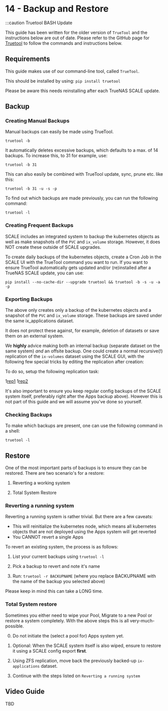 # 14 - Backup and Restore

:::caution Truetool BASH Update

This guide has been written for the older version of `TrueTool` and the instructions below are out of date. Please refer to the GitHub page for [Truetool](https://github.com/truecharts/truetool) to follow the commands and instructions below. 

## Requirements

This guide makes use of our command-line tool, called `TrueTool`.

This should be installed by using:
`pip install truetool`

Please be aware this needs reinstalling after each TrueNAS SCALE update.

## Backup

### Creating Manual Backups

Manual backups can easily be made using TrueTool.

`truetool -b`

It automatically deletes excessive backups, which defaults to a max. of 14 backups.
To increase this, to 31 for example, use:

`truetool -b 31`

This can also easily be combined with TrueTool update, sync, prune etc. like this:

`truetool -b 31 -u -s -p`

To find out which backups are made previously, you can run the following command:

`truetool -l`

### Creating Frequent Backups

SCALE includes an integrated system to backup the kubernetes objects as well as make snapshots of the `PVC` and `ix_volume` storage.
However, it does NOT create these outside of SCALE upgrades.

To create daily backups of the kubernetes objects, create a Cron Job in the SCALE UI with the TrueTool command you want to run.
If you want to ensure TrueTool automatically gets updated and/or (re)installed after a TrueNAS SCALE update, you can use:

`pip install --no-cache-dir --upgrade truetool && truetool -b -s -u -a -p`

### Exporting Backups

The above only creates only a backup of the kubernetes objects and a snapshot of the `PVC` and `ix_volume` storage.
These backups are saved under the same ix_applications dataset.

It does not protect these against, for example, deletion of datasets or save them on an external system.

We **highly** advice making both an internal backup (separate dataset on the same system) *and* an offsite backup.
One could create a normal recursive(!) replication of the `ix-volumes` dataset using the SCALE GUI, with the following few special tricks by editing the replication after creation:

To do so, setup the following replication task:

1[rep1](/img/backup/rep1.png)
1[rep2](/img/backup/rep2.png)

It's also important to ensure you keep regular config backups of the SCALE system itself, preferably right after the Apps backup above).
However this is not part of this guide and we will assume you've done so yourself.

### Checking Backups

To make which backups are present, one can use the following command in a shell:

`truetool -l`

## Restore

One of the most important parts of backups is to ensure they can be restored.
There are two scenario's for a restore:

1. Reverting a working system

2. Total System Restore

### Reverting a running system

Reverting a running system is rather trivial. But there are a few caveats:

- This will reinitialize the kubernetes node, which means all kubernetes objects that are not deployed using the Apps system will get reverted
- You CANNOT revert a single Apps

To revert an existing system, the process is as follows:

1. List your current backups using `truetool -l`

2. Pick a backup to revert and note it's name

3. Run: `truetool -r BACKUPNAME` (where you replace BACKUPNAME with the name of the backup you selected above)

Please keep in mind this can take a LONG time.

### Total System restore

Sometimes you either need to wipe your Pool, Migrate to a new Pool or restore a system completely.
With the above steps this is all very-much-possible.

0. Do not initiate the (select a pool for) Apps system yet.

1. Optional: When the SCALE system itself is also wiped, ensure to restore it using a SCALE config export **first**.

2. Using ZFS replication, move back the previously backed-up `ix-applications` dataset.

3. Continue with the steps listed on `Reverting a running system`

## Video Guide

TBD
